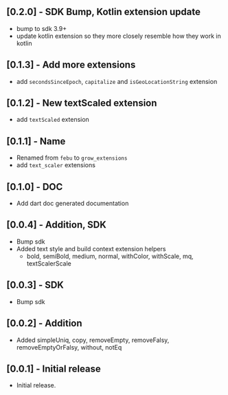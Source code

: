 ## [0.2.0] - SDK Bump, Kotlin extension update

- bump to sdk 3.9+
- update kotlin extension so they more closely resemble how they work in kotlin

## [0.1.3] - Add more extensions

- add `secondsSinceEpoch`, `capitalize` and `isGeoLocationString` extension

## [0.1.2] - New textScaled extension

- add `textScaled` extension

## [0.1.1] - Name

- Renamed from `febu` to `grow_extensions`
- add `text_scaler` extensions

## [0.1.0] - DOC

- Add dart doc generated documentation

## [0.0.4] - Addition, SDK

- Bump sdk
- Added text style and build context extension helpers
  - bold, semiBold, medium, normal, withColor, withScale, mq, textScalerScale

## [0.0.3] - SDK

- Bump sdk

## [0.0.2] - Addition

- Added simpleUniq, copy, removeEmpty, removeFalsy, removeEmptyOrFalsy, without, notEq

## [0.0.1] - Initial release

- Initial release.

